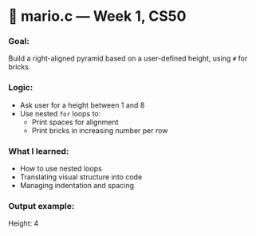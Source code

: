 # 🧱 mario.c — Week 1, CS50

### Goal:
Build a right-aligned pyramid based on a user-defined height, using `#` for bricks.

### Logic:
- Ask user for a height between 1 and 8
- Use nested `for` loops to:
  - Print spaces for alignment
  - Print bricks in increasing number per row

### What I learned:
- How to use nested loops
- Translating visual structure into code
- Managing indentation and spacing

### Output example:
Height: 4
   #  #
  ##  ##
 ###  ###
####  ####
